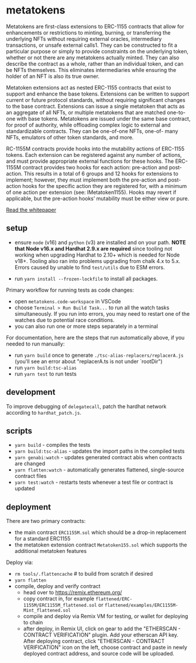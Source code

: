 # metatokens

Metatokens are first-class extensions to ERC-1155 contracts that allow for enhancements or restrictions to minting, burning, or transferring the underlying NFTs without requiring external oracles, intermediary transactions, or unsafe external calls1. They can be constructed to fit a particular purpose or simply to provide constraints on the underlying token, whether or not there are any metatokens actually minted. They can also describe the contract as a whole, rather than an individual token, and can be NFTs themselves. This eliminates intermediaries while ensuring the holder of an NFT is also its true owner.

Metatoken extensions act as nested ERC-1155 contracts that exist to support and enhance the base tokens. Extensions can be written to support current or future protocol standards, without requiring significant changes to the base contract. Extensions can issue a single metatoken that acts as an aggregate of all NFTs, or multiple metatokens that are matched one-to-one with base tokens. Metatokens are issued under the same base contract, for proof of authority, while offloading complex logic to external and standardizable contracts. They can be one-of-one NFTs, one-of- many NFTs, emulators of other token standards, and more.

RC-1155M contracts provide hooks into the mutability actions of ERC-1155 tokens. Each extension can be registered against any number of actions, and must provide appropriate external functions for these hooks. The ERC-1155M contract provides two hooks for each action: pre-action and post-action. This results in a total of 6 groups and 12 hooks for extensions to implement; however, they must implement both the pre-action and post-action hooks for the specific action they are registered for, with a minimum of one action per extension (see: IMetatoken1155). Hooks may revert if applicable, but the pre-action hooks’ mutability must be either view or pure.

[Read the whitepaper](./ERC-1155%20Metatokens.pdf)

## setup

- ensure `node` (v16) and `python` (v3) are installed and on your path. **NOTE that Node v16.x and Hardhat 2.9.x are required** since tooling not working when upgrading Hardhat to 2.10+ which is needed for Node v18+. Tooling also ran into problems upgrading from chalk 4.x to 5.x. Errors caused by unable to find `test/utils` due to ESM errors.

- run `yarn install --frozen-lockfile` to install all packages.

Primary workflow for running tests as code changes:

- open `metatokens.code-workspace` in VSCode
- choose `Terminal > Run Build Task...` to run all the watch tasks simultaneously. If you run into errors, you may need to restart one of the watches due to potential race conditions.
- you can also run one or more steps separately in a terminal

For documentation, here are the steps that run automatically above, if you needed to run manually:

- run `yarn build` once to generate `./tsc-alias-replacers/replacerA.js` (you'll see an error about "replacerA.ts is not under `rootDir")
- run `yarn build:tsc-alias`
- run `yarn test` to run tests

## development

To improve debugging of `delegatecall`, patch the hardhat network according to `hardhat_patch.js`.

## scripts

- `yarn build` - compiles the tests
- `yarn build:tsc-alias` - updates the import paths in the compiled tests
- `yarn genabi:watch` - updates generated contract abis when contracts are changed
- `yarn flatten:watch` - automatically generates flattened, single-source contract files
- `yarn test:watch` - restarts tests whenever a test file or contract is updated

## deployment

There are two primary contracts:

- the main contract `ERC1155M.sol` which should be a drop-in replacement for a standard ERC1155
- the metatoken extension contract `Metatoken155.sol` which supports the additional metatoken features

Deploy via:

- `rm tools/.flattencache` # to build from scratch if desired
- `yarn flatten`
- compile, deploy and verify contract
  - head over to https://remix.ethereum.org/
  - copy contract in, for example `flattened/ERC-1155M/ERC1155M_flattened.sol` or `flattened/examples/ERC1155M-Mint_flattened.sol`
  - compile and deploy via Remix VM for testing, or wallet for deploying to chain
  - after deploy, in Remix UI, click on gear to add the "ETHERSCAN - CONTRACT VERIFICATION" plugin. Add your etherscan API key. After deploying contract, click "ETHERSCAN - CONTRACT VERIFICATION" icon on the left, choose contract and paste in newly deployed contract address, and source code will be uploaded.
